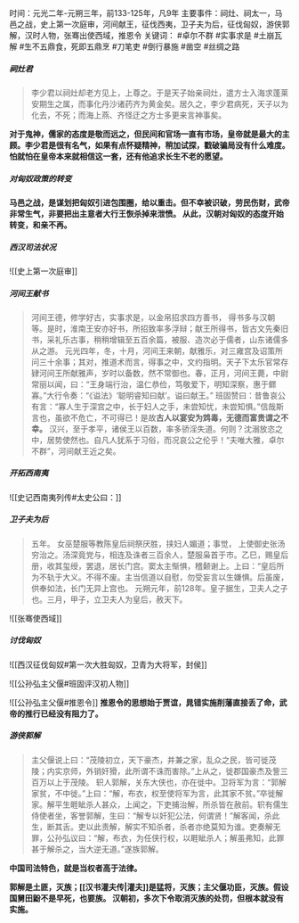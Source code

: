 时间：元光二年-元朔三年，前133-125年，凡9年
主要事件：祠灶、祠太一，马邑之战，史上第一次庭审，河间献王，征伐西夷，卫子夫为后，征伐匈奴，游侠郭解，汉时人物，张骞出使西域，推恩令
关键词： #卓尔不群 #实事求是 #土崩瓦解 #生不五鼎食，死即五鼎烹
#刀笔吏 #倒行暴施 #凿空 #丝绸之路

##### 祠灶君
>李少君以祠灶却老方见上，上尊之。于是天子始亲祠灶，遣方士入海求蓬莱安期生之属，而事化丹沙诸药齐为黄金矣。居久之，李少君病死，天子以为化去，不死；而海上燕、齐怪迂之方士多更来言神事矣。

**对于鬼神，儒家的态度是敬而远之，但民间和官场一直有市场，皇帝就是最大的主顾。李少君是很有名气，如果有点怀疑精神，稍加试探，戳破骗局没有什么难度。怕就怕在皇帝本来就相信这一套，还有他追求长生不老的愿望。**

##### 对匈奴政策的转变
**马邑之战，是谋划把匈奴引进包围圈，给以重击。但不幸被识破，劳民伤财，武帝非常生气，非要把出主意者大行王恢杀掉来泄愤。
从此，汉朝对匈奴的态度开始转变，和亲不再。**

##### 西汉司法状况
![[史上第一次庭审]]


##### 河间王献书
>河间王德，修学好古，实事求是，以金帛招求四方善书， 得书多与汉朝等。是时，淮南王安亦好书，所招致率多浮辩；献王所得书，皆古文先秦旧书，采礼乐古事，稍稍增辑至五百余篇，被服、造次必于儒者，山东诸儒多从之游。
 元光四年，冬，十月，河间王来朝，献雅乐，对三雍宫及诏策所问三十余事；其对，推道术而言，得事之中，文约指明。天子下太乐官常存肄河间王所献雅声，岁时以备数，然不常御也。春，正月，河间王薨，中尉常丽以闻，曰：“王身端行治，温仁恭俭，笃敬爱下，明知深察，惠于鳏寡。”大行令奏：“《谥法》‘聪明睿知曰献’。谥曰献王。”
 班固赞曰：昔鲁哀公有言：“寡人生于深宫之中，长于妇人之手，未尝知忧，未尝知惧。”信哉斯言也，虽欲不危亡，不可得已！是故**古人以宴安为鸩毒，无德而富贵谓之不幸。** 汉兴，至于孝平，诸侯王以百数，率多骄淫失道。何则？沈溺放恣之中，居势使然也。自凡人犹系于习俗，而况哀公之伦乎！“夫唯大雅，卓尔不群”，河间献王近之矣。

##### 开拓西南夷
![[史记西南夷列传#太史公曰：]]

##### 卫子夫为后
>五年。
 女巫楚服等教陈皇后祠祭厌胜，挟妇人媚道；事觉， 上使御史张汤穷治之。汤深竟党与，相连及诛者三百余人，楚服枭首于市。乙巳，赐皇后册，收其玺绶，罢退，居长门宫。窦太主惭惧，稽颡谢上。上曰：“皇后所为不轨于大义。不得不废。主当信道以自慰，勿受妄言以生嫌惧。后虽废，供奉如法，长门无异上宫也。
 元朔元年，前128年。皇子据生，卫夫人之子也。三月，甲子，立卫夫人为皇后，赦天下。


![[张骞使西域]]


##### 讨伐匈奴

![[西汉征伐匈奴#第一次大胜匈奴，卫青为大将军，封侯]]

![[公孙弘主父偃#班固评汉初人物]]

![[公孙弘主父偃#推恩令]]
**推恩令的思想始于贾谊，晁错实施削藩直接丢了命，武帝的推行已经没有阻力了。**

##### 游侠郭解
>主父偃说上曰：“茂陵初立，天下豪杰，并兼之家，乱众之民，皆可徙茂陵；内实京师，外销奸猾，此所谓不诛而害除。”上从之，徙郡国豪杰及訾三百万以上于茂陵。
>轵人郭解，关东大侠也，亦在徙中。卫将军为言：“郭解家贫，不中徙。”上曰：“解，布衣，权至使将军为言，此其家不贫。”卒徙解家。解平生睚眦杀人甚众，上闻之，下吏捕治解，所杀皆在赦前。轵有儒生侍使者坐，客誉郭解，生曰：“解专以奸犯公法，何谓贤！”解客闻，杀此生，断其舌。吏以此责解，解实不知杀者，杀者亦绝莫知为谁。吏奏解无罪，公孙弘议曰：“解，布衣，为任侠行权，以睚眦杀人；解虽弗知，此罪甚于解杀之，当大逆无道。”遂族郭解。

**中国司法特色，就是当权者高于法律。**

**郭解是土匪，灭族；[[汉书灌夫传|灌夫]]是猛将，灭族；主父偃功臣，灭族。假设国舅田鼢不是早死，也要族。
汉朝初，多次下令取消灭族的处罚，但根本就没有实施。**
